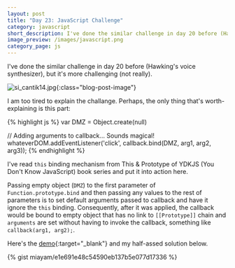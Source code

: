 ```yaml
---
layout: post
title: "Day 23: JavaScript Challenge"
category: javascript
short_description: I've done the similar challenge in day 20 before (Hawking's voice synthesizer), but it's more challenging (not really).
image_preview: /images/javascript.png
category_page: js
---
```


I've done the similar challenge in day 20 before (Hawking's voice synthesizer), but it's more challenging (not really).

![si_cantik14.jpg](https://s20.postimg.org/hluk1wo3h/si_cantik14.jpg){:class="blog-post-image"}

I am too tired to explain the challange. Perhaps, the only thing that's worth-explaining is
this part:

{% highlight js %}
  var DMZ = Object.create(null)

  // Adding arguments to callback... Sounds magical!
  whateverDOM.addEventListener('click', callback.bind(DMZ, arg1, arg2, arg3));
{% endhighlight %}

I've read `this` binding mechanism from This & Prototype of YDKJS (You Don't Know JavaScript)
book series and put it into action here.

Passing empty object (`DMZ`) to the first parameter of `Function.prototype.bind` and then passing
any values to the rest of parameters is to set default arguments passed to callback
and have it ignore the `this` binding. Consequently, after it was applied, the callback
would be bound to empty object that has no link to `[[Prototype]]` chain and `arguments` are set
without having to invoke the callback, something like `callback(arg1, arg2);`.

Here's the [demo](/demo_day23){:target="_blank"} and my half-assed solution below.

{% gist miayam/e1e691e48c54590eb137b5e077d17336 %}
